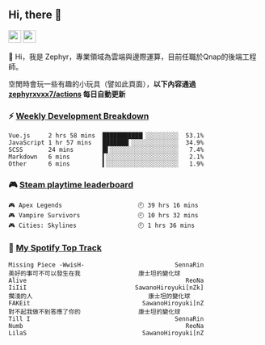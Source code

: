 <!--
**zephyrxvxx7/zephyrxvxx7** is a ✨ _special_ ✨ repository because its `README.md` (this file) appears on your GitHub profile.

Here are some ideas to get you started:

- 🔭 I’m currently working on ...
- 🌱 I’m currently learning ...
- 👯 I’m looking to collaborate on ...
- 🤔 I’m looking for help with ...
- 💬 Ask me about ...
- 📫 How to reach me: ...
- 😄 Pronouns: ...
- ⚡ Fun fact: ...
-->

## Hi, there 👋

<a href="https://www.instagram.com/zephyrxvxx7/"><img src="https://img.shields.io/badge/instagram-3f729b?&style=for-the-badge&logo=instagram&logoColor=white" height=25></a>
<a href="https://zephyrxvxx7.me/"><img src="https://img.shields.io/badge/blog-gray?&style=for-the-badge&logo=hexo&logoColor=white" height=25></a>

👋 Hi，我是 Zephyr，專業領域為雲端與邊際運算，目前任職於Qnap的後端工程師。

空閒時會玩一些有趣的小玩具（譬如此頁面），**以下內容通過 [zephyrxvxx7/actions](https://github.com/zephyrxvxx7/zephyrxvxx7/actions) 每日自動更新**

### ⚡ [Weekly Development Breakdown](https://gist.github.com/zephyrxvxx7/ee1787313f0772b51494d051b5edde7f)

<!-- code_time start -->

```text
Vue.js     2 hrs 58 mins  ███████████▏░░░░░░░░░  53.1%
JavaScript 1 hr 57 mins   ███████▎░░░░░░░░░░░░░  34.9%
SCSS       24 mins        █▌░░░░░░░░░░░░░░░░░░░   7.4%
Markdown   6 mins         ▍░░░░░░░░░░░░░░░░░░░░   2.1%
Other      6 mins         ▍░░░░░░░░░░░░░░░░░░░░   1.9%
```

<!-- code_time end -->

### 🎮 [Steam playtime leaderboard](https://gist.github.com/zephyrxvxx7/f77b8978877f959b69d84723c43a4a64)

<!-- steam_time start -->

```text
🎮 Apex Legends                     🕘 39 hrs 16 mins
🎮 Vampire Survivors                🕘 10 hrs 32 mins
🎮 Cities: Skylines                 🕘 1 hrs 36 mins
```

<!-- steam_time end -->

### 🎵 [My Spotify Top Track](https://gist.github.com/zephyrxvxx7/fe159fde5ec9ebea27e03dd63a71e78f)

<!-- spotify_track start -->

```text
Missing Piece -WwisH-                         SennaRin
美好的事可不可以發生在我                康士坦的變化球
Alive                                            ReoNa
IiIiI                              SawanoHiroyuki[nZk]
擱淺的人                                康士坦的變化球
FAKEit                               SawanoHiroyuki[nZ
對不起我做不到答應了你的                康士坦的變化球
Till I                                        SennaRin
Numb                                             ReoNa
LilaS                                SawanoHiroyuki[nZ
```

<!-- spotify_track end -->
